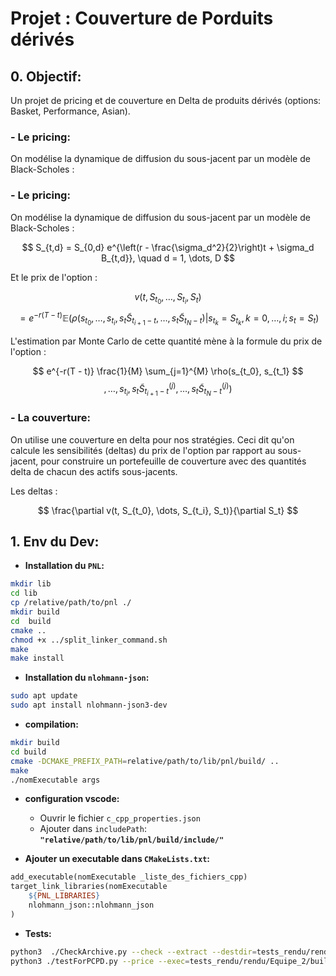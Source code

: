 # Projet : Couverture de Porduits dérivés

## 0. **Objectif:**

Un projet de pricing et de couverture en Delta de produits dérivés (options: Basket, Performance, Asian).

### - **Le pricing:**

On modélise la dynamique de diffusion du sous-jacent par un modèle de Black-Scholes :

### - **Le pricing:**

On modélise la dynamique de diffusion du sous-jacent par un modèle de Black-Scholes :

$$
S_{t,d} = S_{0,d} e^{\left(r - \frac{\sigma_d^2}{2}\right)t + \sigma_d B_{t,d}}, \quad d = 1, \dots, D
$$

Et le prix de l'option :

$$
v(t, S_{t_0}, \dots, S_{t_i}, S_t)
$$
$$
= e^{-r(T - t)} \mathbb{E} \left( \rho(s_{t_0}, \dots, s_{t_i}, s_t \tilde{S}_{t_{i+1}-t}, \dots, s_t \tilde{S}_{t_N - t}) | s_{t_k} = S_{t_k}, k = 0, \dots, i; s_t = S_t \right)
$$

L'estimation par Monte Carlo de cette quantité mène à la formule du prix de l'option :

$$
e^{-r(T - t)} \frac{1}{M} \sum_{j=1}^{M} \rho(s_{t_0}, s_{t_1}
$$
$$
, \dots, s_{t_i}, s_t \tilde{S}_{t_{i+1}-t}^{(j)}, \dots, s_t \tilde{S}_{t_N - t}^{(j)})
$$



### - **La couverture:**

On utilise une couverture en delta pour nos stratégies. Ceci dit qu'on calcule les sensibilités (deltas) du prix de l'option par rapport au sous-jacent, pour construire un portefeuille de couverture avec des quantités delta de chacun des actifs sous-jacents.

Les deltas :

$$
\frac{\partial v(t, S_{t_0}, \dots, S_{t_i}, S_t)}{\partial S_t}
$$



## 1. **Env du Dev:**

-   **Installation du `PNL`:**

```bash
mkdir lib
cd lib
cp /relative/path/to/pnl ./
mkdir build
cd  build
cmake ..
chmod +x ../split_linker_command.sh
make
make install
```

-   **Installation du `nlohmann-json`:**

```bash
sudo apt update
sudo apt install nlohmann-json3-dev
```

-   **compilation:**

```bash
mkdir build
cd build
cmake -DCMAKE_PREFIX_PATH=relative/path/to/lib/pnl/build/ ..
make
./nomExecutable args
```

-   **configuration vscode:**

    -   Ouvrir le fichier `c_cpp_properties.json`
    -   Ajouter dans `includePath`: **`"relative/path/to/lib/pnl/build/include/"`**

-   **Ajouter un executable dans `CMakeLists.txt`:**

```Makefile
add_executable(nomExecutable _liste_des_fichiers_cpp)
target_link_libraries(nomExecutable
    ${PNL_LIBRARIES}
    nlohmann_json::nlohmann_json
)

```

-   **Tests:**

```bash
python3  ./CheckArchive.py --check --extract --destdir=tests_rendu/rendu/  --build --pnldir=lib/pnl/build/  tests_rendu/Equipe_2.tar.gz
python3 ./testForPCPD.py --price --exec=tests_rendu/rendu/Equipe_2/build/price0  --datadir=tests_rendu/data/  --outdir=tests_rendu/out
```
